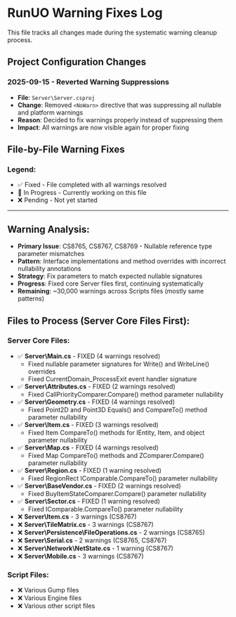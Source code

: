 # RunUO Warning Fixes Log

This file tracks all changes made during the systematic warning cleanup process.

## Project Configuration Changes

### 2025-09-15 - Reverted Warning Suppressions
- **File**: `Server\Server.csproj`
- **Change**: Removed `<NoWarn>` directive that was suppressing all nullable and platform warnings
- **Reason**: Decided to fix warnings properly instead of suppressing them
- **Impact**: All warnings are now visible again for proper fixing

## File-by-File Warning Fixes

### Legend:
- ✅ Fixed - File completed with all warnings resolved
- 🔄 In Progress - Currently working on this file
- ❌ Pending - Not yet started

---

## Warning Analysis:
- **Primary Issue**: CS8765, CS8767, CS8769 - Nullable reference type parameter mismatches
- **Pattern**: Interface implementations and method overrides with incorrect nullability annotations
- **Strategy**: Fix parameters to match expected nullable signatures
- **Progress**: Fixed core Server files first, continuing systematically
- **Remaining**: ~30,000 warnings across Scripts files (mostly same patterns)

## Files to Process (Server Core Files First):

### Server Core Files:
- ✅ **Server\Main.cs** - FIXED (4 warnings resolved)
  - Fixed nullable parameter signatures for Write() and WriteLine() overrides
  - Fixed CurrentDomain_ProcessExit event handler signature
- ✅ **Server\Attributes.cs** - FIXED (2 warnings resolved)
  - Fixed CallPriorityComparer.Compare() method parameter nullability
- ✅ **Server\Geometry.cs** - FIXED (4 warnings resolved)
  - Fixed Point2D and Point3D Equals() and CompareTo() method parameter nullability
- ✅ **Server\Item.cs** - FIXED (3 warnings resolved)
  - Fixed Item CompareTo() methods for IEntity, Item, and object parameter nullability
- ✅ **Server\Map.cs** - FIXED (4 warnings resolved)
  - Fixed Map CompareTo() methods and ZComparer.Compare() parameter nullability
- ✅ **Server\Region.cs** - FIXED (1 warning resolved)
  - Fixed RegionRect IComparable.CompareTo() parameter nullability
- ✅ **Server\BaseVendor.cs** - FIXED (2 warnings resolved)
  - Fixed BuyItemStateComparer.Compare() parameter nullability
- ✅ **Server\Sector.cs** - FIXED (1 warning resolved)
  - Fixed IComparable.CompareTo() parameter nullability
- ❌ **Server\Item.cs** - 3 warnings (CS8767)
- ❌ **Server\TileMatrix.cs** - 3 warnings (CS8767)
- ❌ **Server\Persistence\FileOperations.cs** - 2 warnings (CS8765)
- ❌ **Server\Serial.cs** - 2 warnings (CS8765, CS8767)
- ❌ **Server\Network\NetState.cs** - 1 warning (CS8767)
- ❌ **Server\Mobile.cs** - 3 warnings (CS8767)

### Script Files:
- ❌ Various Gump files
- ❌ Various Engine files
- ❌ Various other script files
